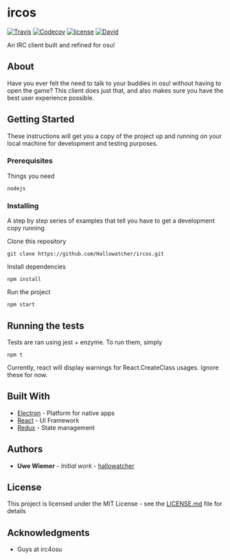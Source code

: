 # ircos
[![Travis](https://img.shields.io/travis/Hallowatcher/ircos.svg)](https://travis-ci.org/Hallowatcher/ircos)
[![Codecov](https://img.shields.io/codecov/c/github/Hallowatcher/ircos.svg)](https://codecov.io/gh/Hallowatcher/ircos)
[![license](https://img.shields.io/github/license/Hallowatcher/ircos.svg)](https://github.com/Hallowatcher/ircos/blob/master/LICENSE)
[![David](https://img.shields.io/david/Hallowatcher/ircos.svg)]()

An IRC client built and refined for osu!

## About

Have you ever felt the need to talk to your buddies in osu! without having to open the game? This client does just that, and also makes sure you have the best user experience possible.

## Getting Started

These instructions will get you a copy of the project up and running on your local machine for development and testing purposes.

### Prerequisites

Things you need

```
nodejs
```

### Installing

A step by step series of examples that tell you have to get a development copy running

Clone this repository

```
git clone https://github.com/Hallowatcher/ircos.git
```

Install dependencies

```
npm install
```

Run the project

```
npm start
```

## Running the tests

Tests are ran using jest + enzyme. To run them, simply

```
npm t
```

Currently, react will display warnings for React.CreateClass usages.
Ignore these for now.


## Built With

* [Electron](https://electron.atom.io/) - Platform for native apps
* [React](https://facebook.github.io/react/) - UI Framework
* [Redux](http://redux.js.org/) - State management


## Authors

* **Uwe Wiemer** - *Initial work* - [hallowatcher](https://github.com/hallowatcher)

## License

This project is licensed under the MIT License - see the [LICENSE.md](LICENSE.md) file for details

## Acknowledgments

* Guys at irc4osu
